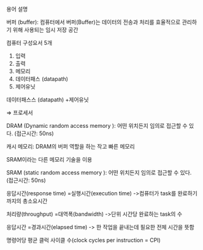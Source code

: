 용어 설명

버퍼 (buffer): 컴퓨터에서 버퍼(Buffer)는 데이터의 전송과 처리를 효율적으로 관리하기 위해 사용되는 임시 저장 공간

컴퓨터 구성요서 5개

1. 입력
2. 출력
3. 메모리
4. 데이터패스 (datapath)
5. 제어유닛

데이터패스스 (datapath) +제어유닛

⇒ 프로세서

DRAM (Dynamic random access memory ): 어떤 위치든지 임의로 접근할 수 있다. (접근시간: 50ns)

캐시 메모리: DRAM의 버퍼 역할을 하는 작고 빠른 메모리

SRAM이라는 다른 메모리 기술을 이용

SRAM (static random access memory ): 어떤 위치든지 임의로 접근할 수 있다. (접근시간: 50ns)

응답시간(response time) =실행시간(execution time)
->컴퓨터가 task를 완료하기까지의 총소요시간

처리량(throughput) =대역폭(bandwidth)
->단위 시간당 완료하는 task의 수

응답시간 =경과시간(elapsed time)
-> 한 작업을 끝내는데 필요한 전체 시간을 뜻함

명령어당 평균 클럭 사이클 수(clock cycles per instruction = CPI)

